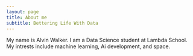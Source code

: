 ```yaml
---
layout: page
title: About me
subtitle: Bettering Life With Data
---
```


My name is Alvin Walker. I am a Data Science student at Lambda School. My intrests include machine learning, Ai development, and space.

